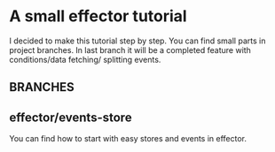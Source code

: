 # A small effector tutorial 

I decided to make this tutorial step by step. You can find small parts in project branches.
In last branch it will be a completed feature with conditions/data fetching/ splitting events.


## BRANCHES

## effector/events-store
You can find how to start with easy stores and events in effector.


